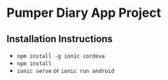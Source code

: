 # Pumper Diary App Project

## Installation Instructions
* ```npm install -g ionic cordova```
* ```npm install```
* ```ionic serve``` or ```ionic run android```
